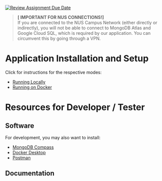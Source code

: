 [![Review Assignment Due Date](https://classroom.github.com/assets/deadline-readme-button-24ddc0f5d75046c5622901739e7c5dd533143b0c8e959d652212380cedb1ea36.svg)](https://classroom.github.com/a/6BOvYMwN)

> **[ IMPORTANT FOR NUS CONNECTIONS!]**\
> If you are connected to the NUS Campus Network (either directly or indirectly), you will not be able to connect to MongoDB Atlas and Google Cloud SQL, which is required by our application. You can circumvent this by going through a VPN.

# Application Installation and Setup

Click for instructions for the respective modes:

- [Running Locally](docs/RunLocally.md)
- [Running on Docker](docs/RunOnDocker.md)

# Resources for Developer / Tester

## Software

For development, you may also want to install:

- [MongoDB Compass](https://www.mongodb.com/try/download/compass)
- [Docker Desktop](https://www.docker.com/get-started/)
- [Postman](https://www.postman.com/downloads/)

## Documentation